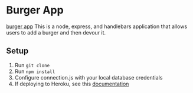 # Burger App
[burger app](https://www.alanchen.com/wp-content/uploads/2019/01/burgerapp.png)
This is a node, express, and handlebars application that allows users to add a burger and then devour it. 

## Setup
1. Run `git clone`
2. Run `npm install`
3. Configure connection.js with your local database credentials
4. If deploying to Heroku, see this [documentation](https://columbia.bootcampcontent.com/columbia-bootcamp/COLNYC201809FSF2/blob/6cb16cb456600aa2054b4931ce45685b7d96926e/supplemental/MySQLHerokuDeploymentProcess.pdf)
